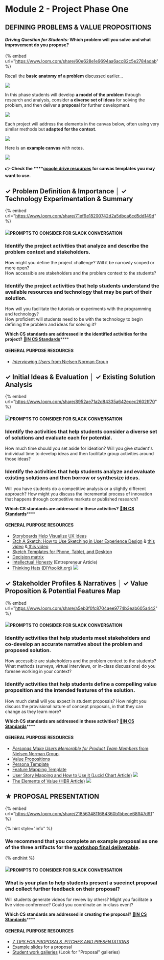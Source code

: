 # Module 2 - Project Phase One

## DEFINING PROBLEMS & VALUE PROPOSITIONS

#### _**Driving Question for Students:**_  **Which problem will you solve and what improvement do you propose**_**?**_

{% embed url="https://www.loom.com/share/60e628e1e9694aa6acc82c5e2784adab" %}

Recall the **basic anatomy of a problem** discussed earlier...

![](../.gitbook/assets/image%20%286%29.png)

In this phase students will develop **a model of the problem** through research and analysis, consider **a diverse set of ideas** for solving the problem, and then deliver **a proposal** for further development.

![](../.gitbook/assets/image%20%2814%29.png)

Each project will address the elements in the canvas below, often using very similar methods but **adapted for the context**.

![](../.gitbook/assets/image%20%283%29.png)

Here is an **example canvas** with notes.

![](../.gitbook/assets/trivia_-1-define-problem-and-propose-solution-canvas-with-notes.png)

#### 👉 Check the ****[**google drive resources**](https://docs.idew.org/cxd2021/cxd-innovation-workshop/resources#templates-and-additional-project-material) for canvas templates you may want to use.

## **✓ Problem Definition & Importance │ ✓ Technology Experimentation & Summary**

{% embed url="https://www.loom.com/share/71ef9e18200742d2a5dbca6cd5dd149d" %}

#### ![](../.gitbook/assets/slackicon.png)PROMPTS TO CONSIDER FOR SLACK CONVERSATION  

### Identify the project activities that analyze and describe the problem context and stakeholders.

How might you define the project challenge? Will it be narrowly scoped or more open?  
How accessible are stakeholders and the problem context to the students?

### Identify the project activities that help students understand the available resources and technology that may be part of their solution.

How will you facilitate the tutorials or experiments with the programming and technology?  
How proficient will students need to be with the technology to begin defining the problem and ideas for solving it?

**Which CS standards are addressed in the identified activities for the project?** [**🔗IN CS Standards**](https://www.doe.in.gov/sites/default/files/wf-stem/ind-k-12-computer-science-standards.pdf)\*\*\*\*

#### **GENERAL PURPOSE RESOURCES**

* [_Interviewing Users_ from Nielsen Norman Group](https://www.nngroup.com/articles/interviewing-users/)

## **✓ Initial Ideas & Evaluation │ ✓ Existing Solution Analysis**

{% embed url="https://www.loom.com/share/8952ae71a2d84335a642ecec2602ff70" %}

#### ![](../.gitbook/assets/slackicon.png)PROMPTS TO CONSIDER FOR SLACK CONVERSATION

### Identify the activities that help students consider a diverse set of solutions and evaluate each for potential. 

How much time should you set aside for ideation? Will you give student's individual time to develop ideas and then facilitate group activities around those ideas? 

### Identify the activities that help students analyze and evaluate existing solutions and then borrow or synthesize ideas.

Will you have students do a competitive analysis or a slightly different approach? How might you discuss the incremental process of innovation that happens through competitive markets or published research?

**Which CS standards are addressed in these activities?** [**🔗IN CS Standards**](https://www.doe.in.gov/sites/default/files/wf-stem/ind-k-12-computer-science-standards.pdf)\*\*\*\*

#### **GENERAL PURPOSE RESOURCES**

* [Storyboards Help Visualize UX Ideas](https://www.nngroup.com/articles/storyboards-visualize-ideas/)
* [Etch A Sketch: How to Use Sketching in User Experience Design](https://www.interaction-design.org/literature/article/etch-a-sketch-how-to-use-sketching-in-user-experience-design) & [this video](https://www.youtube.com/watch?v=LskLyDOSfAc) &[ this video](https://www.youtube.com/watch?v=MwidSAlbEB8)
* [Sketch Templates for Phone, Tablet, and Desktop](https://drive.google.com/open?id=1Xq2I690nLybxSX_k1b0SKzcH40PCmbY3)
* [Decision matrix](https://www.nngroup.com/articles/prioritization-matrices/)
* [Intellectual Honesty](https://www.entrepreneur.com/article/275657) \(Entrepreneur Article\)
* [Thinking Hats \(DIYtoolkit.org\)](https://diytoolkit.org/tools/thinking-hats/)  ![](../.gitbook/assets/thinkinghats.png) 

## **✓ Stakeholder Profiles & Narratives │ ✓ Value Proposition & Potential Features Map**

{% embed url="https://www.loom.com/share/a5eb3f0fc8704aee9774b3eab605a442" %}

#### ![](../.gitbook/assets/slackicon.png)PROMPTS TO CONSIDER FOR SLACK CONVERSATION

### Identify activities that help students meet stakeholders and co-develop an accurate narrative about the problem and proposed solution. 

How accessible are stakeholders and the problem context to the students? What methods \(surveys, virtual interviews, or in-class discussions\) do you foresee working in your context?

### Identify activities that help students define a compelling value proposition and the intended features of the solution.

How much detail will you expect in student proposals? How might you discuss the provisional nature of concept proposals, in that they can change as they learn more?

**Which CS standards are addressed in these activities?** [**🔗IN CS Standards**](https://www.doe.in.gov/sites/default/files/wf-stem/ind-k-12-computer-science-standards.pdf)\*\*\*\*

#### **GENERAL PURPOSE RESOURCES**

* [_Personas Make Users Memorable for Product Team Members_ from Nielsen Norman Group](https://www.nngroup.com/articles/persona/).
* [Value Propositions](https://docs.idew.org/principles-and-practices/practices/design-practices/value-proposition)
* [Persona Template](https://drive.google.com/open?id=1osCQyHANhkd-mhSi3pqS-eDHLCoJ6HWfLkiK4UPMOkI)
* [Feature Mapping Template](https://docs.google.com/drawings/d/1OEoQqVJDBLXdPB3JnsXv3474TWtEQ7uTLy_Pfs-y18Q/edit?usp=sharing)
* [User Story Mapping and How to Use it \(Lucid Chart Article\)](https://www.lucidchart.com/blog/how-to-create-a-user-story-map) ![](../.gitbook/assets/userstoryexample.png) 
* [The Elements of Value \(HBR Article\)](https://hbr.org/2016/09/the-elements-of-value) ![](../.gitbook/assets/valuepyramid.png)  

## **★ PROPOSAL PRESENTATION**

{% embed url="https://www.loom.com/share/2185634811684360b1bbece68ff47d91" %}

{% hint style="info" %}
### We recommend that you complete an example proposal as one of the three artifacts for the [workshop final deliverable](workshop-deliverable.md).
{% endhint %}

#### ![](../.gitbook/assets/slackicon.png)PROMPTS TO CONSIDER FOR SLACK CONVERSATION

### **What is your plan to help students present a succinct proposal and collect further feedback on their proposal?** 

Will students generate videos for review by others?  Might you facilitate a live video conference? Could you coordinate an in-class event?

**Which CS standards are addressed in creating the proposal?** [**🔗IN CS Standards**](https://www.doe.in.gov/sites/default/files/wf-stem/ind-k-12-computer-science-standards.pdf)\*\*\*\*

#### **GENERAL PURPOSE RESOURCES**

* [_7 TIPS FOR PROPOSALS, PITCHES AND PRESENTATIONS_](https://www.americanexpress.com/us/small-business/openforum/articles/7-tips-for-proposals-pitches-and-presentations/)
* [Example slides](https://docs.idew.org/principles-and-practices/practices/design-practices/concept-proposals#examples) for a proposal
* [Student work galleries](https://galleries.idew.org) \(Look for "Proposal" galleries\)

